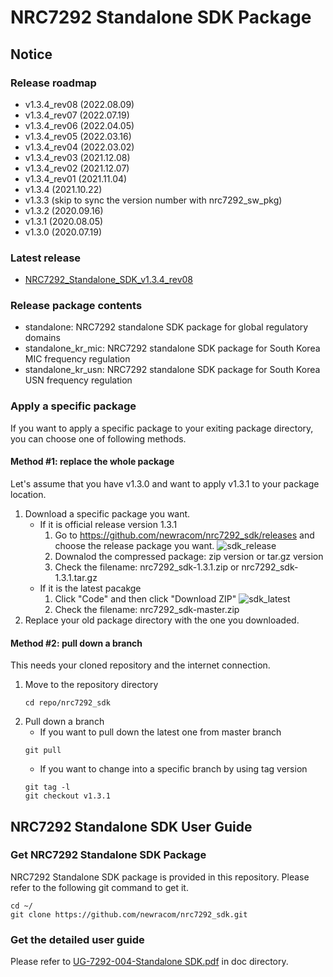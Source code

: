 # NRC7292 Standalone SDK Package

## Notice
### Release roadmap
- v1.3.4_rev08 (2022.08.09)
- v1.3.4_rev07 (2022.07.19)
- v1.3.4_rev06 (2022.04.05)
- v1.3.4_rev05 (2022.03.16)
- v1.3.4_rev04 (2022.03.02)
- v1.3.4_rev03 (2021.12.08)
- v1.3.4_rev02 (2021.12.07)
- v1.3.4_rev01 (2021.11.04)
- v1.3.4 (2021.10.22)
- v1.3.3 (skip to sync the version number with nrc7292_sw_pkg)
- v1.3.2 (2020.09.16)
- v1.3.1 (2020.08.05)
- v1.3.0 (2020.07.19)

### Latest release
- [NRC7292_Standalone_SDK_v1.3.4_rev08](https://github.com/newracom/nrc7292_sdk/releases/tag/v1.3.4_rev08)

### Release package contents
- standalone: NRC7292 standalone SDK package for global regulatory domains
- standalone_kr_mic: NRC7292 standalone SDK package for South Korea MIC frequency regulation
- standalone_kr_usn: NRC7292 standalone SDK package for South Korea USN frequency regulation

### Apply a specific package
If you want to apply a specific package to your exiting package directory, you can choose one of following methods.
#### Method #1: replace the whole package
Let's assume that you have v1.3.0 and want to apply v1.3.1 to your package location.
1. Download a specific package you want.
   * If it is official release version 1.3.1
     1. Go to https://github.com/newracom/nrc7292_sdk/releases and choose the release package you want.
     ![sdk_release](/images/sdk_release.png)
     1. Downalod the compressed package: zip version or tar.gz version
     1. Check the filename: nrc7292_sdk-1.3.1.zip or nrc7292_sdk-1.3.1.tar.gz
   * If it is the latest pacakge
     1. Click "Code" and then click "Download ZIP"
     ![sdk_latest](/images/sdk_latest.png)
     1. Check the filename: nrc7292_sdk-master.zip
1. Replace your old package directory with the one you downloaded.
#### Method #2: pull down a branch
This needs your cloned repository and the internet connection.
1. Move to the repository directory
   ```
   cd repo/nrc7292_sdk
   ```
1. Pull down a branch
   * If you want to pull down the latest one from master branch
   ```
   git pull
   ```
   * If you want to change into a specific branch by using tag version
   ```
   git tag -l
   git checkout v1.3.1
   ```

## NRC7292 Standalone SDK User Guide
### Get NRC7292 Standalone SDK Package
NRC7292 Standalone SDK package is provided in this repository. Please refer to the following git command to get it.
```
cd ~/
git clone https://github.com/newracom/nrc7292_sdk.git
```

### Get the detailed user guide
Please refer to [UG-7292-004-Standalone SDK.pdf](https://github.com/newracom/nrc7292_sdk/blob/master/package/standalone/doc/UG-7292-004-Standalone%20SDK.pdf) in doc directory. 
